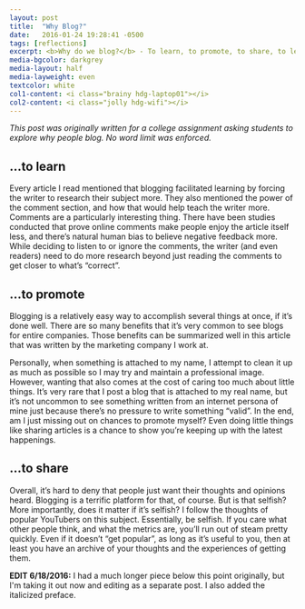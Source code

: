 ```yaml
---
layout: post
title:  "Why Blog?"
date:   2016-01-24 19:28:41 -0500
tags: [reflections]
excerpt: <b>Why do we blog?</b> - To learn, to promote, to share, to let thoughts flow.
media-bgcolor: darkgrey
media-layout: half
media-layweight: even
textcolor: white
col1-content: <i class="brainy hdg-laptop01"></i>
col2-content: <i class="jolly hdg-wifi"></i>
---
```


*This post was originally written for a college assignment asking students to explore why people blog. No word limit was enforced.*

## ...to learn

Every article I read mentioned that blogging facilitated learning by forcing the writer to research their subject more. They also mentioned the power of the comment section, and how that would help teach the writer more. Comments are a particularly interesting thing. There have been studies conducted that prove online comments make people enjoy the article itself less, and there’s natural human bias to believe negative feedback more. While deciding to listen to or ignore the comments, the writer (and even readers) need to do more research beyond just reading the comments to get closer to what’s “correct”.

## ...to promote

Blogging is a relatively easy way to accomplish several things at once, if it’s done well. There are so many benefits that it’s very common to see blogs for entire companies. Those benefits can be summarized well in this article that was written by the marketing company I work at.

Personally, when something is attached to my name, I attempt to clean it up as much as possible so I may try and maintain a professional image. However, wanting that also comes at the cost of caring too much about little things. It’s very rare that I post a blog that is attached to my real name, but it’s not uncommon to see something written from an internet persona of mine just because there’s no pressure to write something “valid”. In the end, am I just missing out on chances to promote myself? Even doing little things like sharing articles is a chance to show you’re keeping up with the latest happenings.

## ...to share

Overall, it’s hard to deny that people just want their thoughts and opinions heard. Blogging is a terrific platform for that, of course. But is that selfish? More importantly, does it matter if it’s selfish? I follow the thoughts of popular YouTubers on this subject. Essentially, be selfish. If you care what other people think, and what the metrics are, you’ll run out of steam pretty quickly. Even if it doesn’t “get popular”, as long as it’s useful to you, then at least you have an archive of your thoughts and the experiences of getting them.

**EDIT 6/18/2016:** I had a much longer piece below this point originally, but I'm taking it out now and editing as a separate post. I also added the italicized preface.
